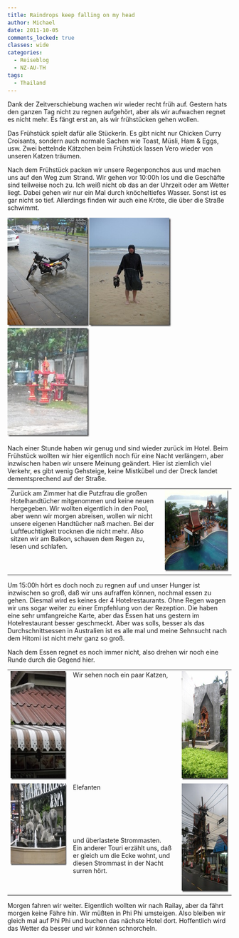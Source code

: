 ```yaml
---
title: Raindrops keep falling on my head
author: Michael
date: 2011-10-05
comments_locked: true
classes: wide
categories:
  - Reiseblog
  - NZ-AU-TH
tags:
  - Thailand
---
```


<p>Dank der Zeitverschiebung wachen wir wieder recht früh auf. Gestern hats den ganzen Tag nicht zu regnen aufgehört, aber als wir aufwachen regnet es nicht mehr. Es fängt erst an, als wir frühstücken gehen wollen.</p>  <p>Das Frühstück spielt dafür alle Stückerln. Es gibt nicht nur Chicken Curry Croisants, sondern auch normale Sachen wie Toast, Müsli, Ham &amp; Eggs, usw. Zwei bettelnde Kätzchen beim Frühstück lassen Vero wieder von unseren Katzen träumen.</p>  <p>Nach dem Frühstück packen wir unsere Regenponchos aus und machen uns auf den Weg zum Strand. Wir gehen vor 10:00h los und die Geschäfte sind teilweise noch zu. Ich weiß nicht ob das an der Uhrzeit oder am Wetter liegt. Dabei gehen wir nur ein Mal durch knöcheltiefes Wasser. Sonst ist es gar nicht so tief. Allerdings finden wir auch eine Kröte, die über die Straße schwimmt.</p>  <p><a href="/assets/images/2011/10/DSCN2319.jpg"><img src="/assets/images/2011/10/DSCN2319_thumb.jpg" width="184" height="244" alt="DSCN2319" border="0" /></a><a href="/assets/images/2011/10/DSCN2322.jpg"><img src="/assets/images/2011/10/DSCN2322_thumb.jpg" width="184" height="244" alt="DSCN2322" border="0" /></a><a href="/assets/images/2011/10/DSCN2324.jpg"><img src="/assets/images/2011/10/DSCN2324_thumb.jpg" width="184" height="244" alt="DSCN2324" border="0" /></a></p>  <p>Nach einer Stunde haben wir genug und sind wieder zurück im Hotel. Beim Frühstück wollten wir hier eigentlich noch für eine Nacht verlängern, aber inzwischen haben wir unsere Meinung geändert. Hier ist ziemlich viel Verkehr, es gibt wenig Gehsteige, keine Mistkübel und der Dreck landet dementsprechend auf der Straße.</p>  <table border="0" cellspacing="0" cellpadding="2" width="676"><tbody>     <tr>       <td valign="top" width="454">Zurück am Zimmer hat die Putzfrau die großen Hotelhandtücher mitgenommen und keine neuen hergegeben. Wir wollten eigentlich in den Pool, aber wenn wir morgen abreisen, wollen wir nicht unsere eigenen Handtücher naß machen. Bei der Luftfeuchtigkeit trocknen die nicht mehr. Also sitzen wir am Balkon, schauen dem Regen zu, lesen und schlafen.</td>        <td valign="top" width="220"><a href="/assets/images/2011/10/IMG_1856.jpg"><img src="/assets/images/2011/10/IMG_1856_thumb.jpg" width="244" height="184" alt="IMG_1856" border="0" /></a></td>     </tr>   </tbody></table>  <p>Um 15:00h hört es doch noch zu regnen auf und unser Hunger ist inzwischen so groß, daß wir uns aufraffen können, nochmal essen zu gehen. Diesmal wird es keines der 4 Hotelrestaurants. Ohne Regen wagen wir uns sogar weiter zu einer Empfehlung von der Rezeption. Die haben eine sehr umfangreiche Karte, aber das Essen hat uns gestern im Hotelrestaurant besser geschmeckt. Aber was solls, besser als das Durchschnittsessen in Australien ist es alle mal und meine Sehnsucht nach dem Hitomi ist nicht mehr ganz so groß.</p>  <p>Nach dem Essen regnet es noch immer nicht, also drehen wir noch eine Runde durch die Gegend hier.</p>  <table border="0" cellspacing="0" cellpadding="2" width="680"><tbody>     <tr>       <td valign="top" width="200"><a href="/assets/images/2011/10/DSCN2334_1.jpg"><img src="/assets/images/2011/10/DSCN2334_thumb_1.jpg" width="184" height="244" alt="DSCN2334" border="0" /></a></td>        <td valign="top" width="312">Wir sehen noch ein paar Katzen,</td>        <td valign="top" width="166"><a href="/assets/images/2011/10/DSCN2335.jpg"><img src="/assets/images/2011/10/DSCN2335_thumb.jpg" width="184" height="244" alt="DSCN2335" border="0" /></a></td>     </tr>      <tr>       <td valign="top" width="200"><a href="/assets/images/2011/10/DSCN2339.jpg"><img src="/assets/images/2011/10/DSCN2339_thumb.jpg" width="244" height="184" alt="DSCN2339" border="0" /></a></td>        <td valign="top" width="312">Elefanten          <br />          <br />          <br />          <br />          <br />          <br />          <br />und überlastete Strommasten.           <br />Ein anderer Touri erzählt uns, daß er gleich um die Ecke wohnt, und diesen Strommast in der Nacht surren hört.</td>        <td valign="top" width="166"><a href="/assets/images/2011/10/DSCN2340_1.jpg"><img src="/assets/images/2011/10/DSCN2340_thumb_1.jpg" width="184" height="244" alt="DSCN2340" border="0" /></a></td>     </tr>   </tbody></table>  <p>Morgen fahren wir weiter. Eigentlich wollten wir nach Railay, aber da fährt morgen keine Fähre hin. Wir müßten in Phi Phi umsteigen. Also bleiben wir gleich mal auf Phi Phi und buchen das nächste Hotel dort. Hoffentlich wird das Wetter da besser und wir können schnorcheln.</p>

